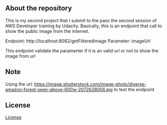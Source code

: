 ## About the repository
This is my second project that I submit to the pass the second session of AWS Developer training by Udacity.
Basically, this is an endpoint that call to show the public image from the internet. 

Endpoint: http://localhost:8082/getFilteredImage
Parameter: imageUrl

This endpoint validate the paramerter if it is an valid url or not to show the image from url

## Note
Using the url: https://image.shutterstock.com/image-photo/diverse-amazon-forest-seen-above-600w-2072628056.jpg
to test the endpoint

## License

[License](LICENSE.txt)
